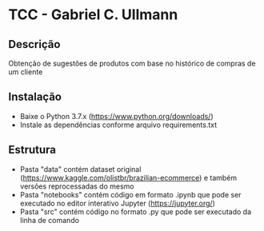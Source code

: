 # TCC - Gabriel C. Ullmann

## Descrição
Obtenção de sugestões de produtos com base no histórico de compras de um cliente

## Instalação
- Baixe o Python 3.7.x (https://www.python.org/downloads/)
- Instale as dependências conforme arquivo requirements.txt

## Estrutura
- Pasta "data" contém dataset original (https://www.kaggle.com/olistbr/brazilian-ecommerce) e também versões reprocessadas do mesmo
- Pasta "notebooks" contém código em formato .ipynb que pode ser executado no editor interativo Jupyter (https://jupyter.org/)
- Pasta "src" contém código no formato .py que pode ser executado da linha de comando